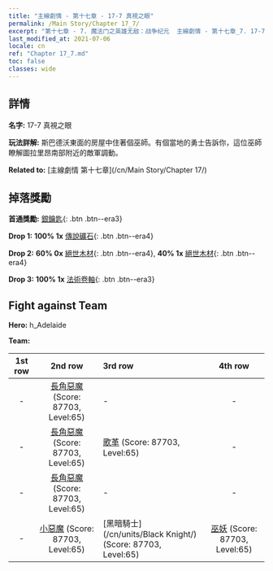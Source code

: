 ```yaml
---
title: "主線劇情 - 第十七章 - 17-7 真視之眼"
permalink: /Main Story/Chapter 17_7/
excerpt: "第十七章 - 7. 魔法门之英雄无敌：战争纪元  主線劇情 - 第十七章_7. 17-7 真視之眼"
last_modified_at: 2021-07-06
locale: cn
ref: "Chapter 17_7.md"
toc: false
classes: wide
---
```


## 詳情

 **名字:** 17-7 真視之眼

 **玩法詳解:** 斯巴德沃東面的房屋中住著個巫師。有個當地的勇士告訴你，這位巫師瞭解圖拉里昂南部附近的敵軍調動。

 **Related to:** [主線劇情 第十七章](/cn/Main Story/Chapter 17/)

## 掉落獎勵

 **首通獎勵:** [銀鑰匙](/cn/Items/con_693/){: .btn .btn--era3}

 **Drop 1:** **100% 1x** [傳說礦石](/cn/Items/mat_54/){: .btn .btn--era4}

 **Drop 2:** **60% 0x** [絕世木材](/cn/Items/mat_48/){: .btn .btn--era4}, **40% 1x** [絕世木材](/cn/Items/mat_48/){: .btn .btn--era4}

 **Drop 3:** **100% 1x** [法術卷軸](/cn/Items/con_694/){: .btn .btn--era3}


## Fight against Team
 **Hero:** h_Adelaide

 **Team:**


  | 1st row | 2nd row | 3rd row | 4th row |
  |:----:|:----:|:----|:----:|
  | - | [長角惡魔](/cn/units/Demon/) (Score: 87703, Level:65)  | - | - |
  | - | [長角惡魔](/cn/units/Demon/) (Score: 87703, Level:65)  | [歌革](/cn/units/Gog/) (Score: 87703, Level:65)  | - |
  | - | [長角惡魔](/cn/units/Demon/) (Score: 87703, Level:65)  | - | - |
  | - | [小惡魔](/cn/units/Imp/) (Score: 87703, Level:65)  | [黑暗騎士](/cn/units/Black Knight/) (Score: 87703, Level:65)  | [巫妖](/cn/units/Lich/) (Score: 87703, Level:65)  |


